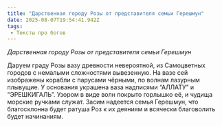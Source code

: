```yaml
---
title: "Дарственная городу Розы от представителя семьи Герешмун"
date: 2025-08-07T19:54:41.942Z
tags:
 - Тексты про богов
---
```


*Дарственная городу Розы от представителя семьи Герешмун*

Даруем граду Розы вазу древности невероятной, из Самоцветных городов с
немалыми сложностями вывезенную. На вазе сей изображены корабли с
парусами чёрными, по волнам лазурным плывущие. У основания украшена ваза
надписями “АЛЛАТУ” и “ЭРЕШКИГАЛЬ”. Узором в виде волн покрыто горлышко
её, и чудища морские ручками служат. Засим надеется семья Герешмун, что
благосклонна будет ратуша Роз к их деяниям и всячески благоволить будет
начинаниям.
